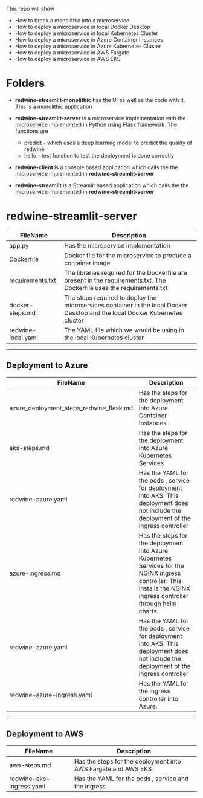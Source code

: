 This repo will show 
* How to break a monolithic into a microservice               
* How to deploy a microservice in local Docker Desktop           
* How to deploy a microservice in local Kubernetes Cluster                
* How to deploy a microservice in Azure Container Instances          
* How to deploy a microservice in Azure Kubernetes Cluster               
* How to deploy a microservice in AWS Fargate          
* How to deploy a microservice in AWS EKS                   

# Folders    

* **redwine-streamlit-monolithic** has the UI as well as the code with it. This is a monolithic application        

* **redwine-streamlit-server** is a microservice implementation with the microservice implemented in Python using Flask framework. The functions are       
    * predict - which uses a deep learning model to predict the quality of redwine    
    * hello - test function to test the deployment is done correctly          

* **redwine-client** is a console based application which calls the the microservice implemented in **redwine-streamlit-server**           

* **redwine-streamlit** is a Streamlit based application which calls the the microservice implemented in **redwine-streamlit-server**    

# **redwine-streamlit-server**

|  FileName  |  Description |
|---|---|
| app.py |   Has the microservice implementation        |
|  Dockerfile | Docker file for the microservice to produce a container image   |
|  requirements.txt | The libraries required for the Dockerfile are present in the requirements.txt. The Dockerfile uses the requirements.txt   |
|  docker-steps.md | The steps required to deploy the microservices container in the local Docker Desktop and the local Docker Kubernetes cluster  |
|  redwine-local.yaml | The YAML file which we would be using in the local Kubernetes cluster  |

<hr/>

## Deployment to Azure          

|  FileName  |  Description |
|---|---|
| azure_deployment_steps_redwine_flask.md |   Has the steps for the deployment into Azure Container Instances        |
| aks-steps.md |   Has the steps for the deployment into Azure Kubernetes Services        |
| redwine-azure.yaml |   Has the YAML for the pods , service for deployment into AKS. This deployment does not include the deployment of the ingress controller       |
| azure-ingress.md |   Has the steps for the deployment into Azure Kubernetes Services for the NGINX ingress controller. This installs the NGINX ingress controller through helm charts       |
| redwine-azure.yaml |   Has the YAML for the pods , service for deployment into AKS. This deployment does not include the deployment of the ingress controller       |
| redwine-azure-ingress.yaml |   Has the YAML for the ingress controller  into Azure.     |



<hr/>

## Deployment to AWS          

|  FileName  |  Description |
|---|---|
| aws-steps.md |   Has the steps for the deployment into AWS Fargate and AWS EKS        |
| redwine-eks-ingress.yaml |   Has the YAML for the pods , service and the ingress         |
